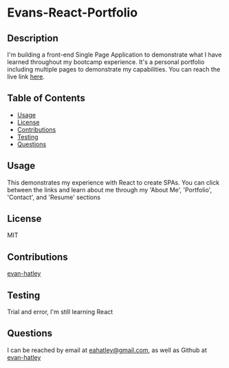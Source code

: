 # Evans-React-Portfolio

## Description

  I'm building a front-end Single Page Application  to demonstrate what I have learned throughout my bootcamp experience. It's a personal portfolio including multiple pages to demonstrate my capabilities. You can reach the live link [here](https://main--dreamy-smakager-7c6945.netlify.app/).

## Table of Contents

- [Usage](#usage)
- [License](#license)
- [Contributions](#contributions)
- [Testing](#testing)
- [Questions](#questions)

## Usage

This  demonstrates my experience with React to create SPAs. You can click between the links and learn about me through my 'About Me', 'Portfolio', 'Contact', and 'Resume' sections

## License

MIT

## Contributions

[evan-hatley](https://github.com/evan-hatley)

## Testing

Trial and error, I'm still learning React

## Questions

  I can be reached by email at eahatley@gmail.com, as well as Github at [evan-hatley](https://github.com/evan-hatley)
